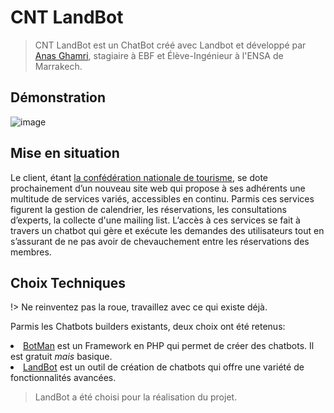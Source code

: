 # CNT LandBot

> CNT LandBot est un ChatBot créé avec Landbot et développé par <a href="https://www.facebook.com/ghamrianas">Anas Ghamri</a>, stagiaire à EBF et Élève-Ingénieur à l'ENSA de Marrakech.

## Démonstration

![image](./pages/images/demo.gif)

## Mise en situation

Le client, étant <a href="https://www.cnt.ma/">la confédération nationale de tourisme</a>, se dote prochainement d’un nouveau site web qui propose à ses adhérents une multitude de services variés, accessibles en continu.
Parmis ces services figurent la gestion de calendrier, les réservations, les consultations d’experts, la collecte d'une mailing list.
L’accès à ces services se fait à travers un chatbot qui gère et exécute les demandes des utilisateurs tout en s’assurant de ne pas avoir de chevauchement entre les réservations des membres.

## Choix Techniques

!> Ne reinventez pas la roue, travaillez avec ce qui existe déjà.

Parmis les Chatbots builders existants, deux choix ont été retenus:

<li><a href="http://botman.io">BotMan</a> est un Framework en PHP qui permet de créer des chatbots. Il est gratuit <i>mais</i> basique.</li>
<li><a href="https://landbot.io/">LandBot</a> est un outil de création de chatbots qui offre une variété de fonctionnalités avancées.</li>

> LandBot a été choisi pour la réalisation du projet.